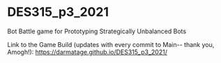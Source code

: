 # DES315_p3_2021
Bot Battle game for Prototyping Strategically Unbalanced Bots


Link to the Game Build (updates with every commit to Main-- thank you, Amogh!): 
https://darmatage.github.io/DES315_p3_2021/


